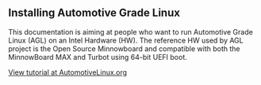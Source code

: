 ## Installing Automotive Grade Linux

This documentation is aiming at people who want to run Automotive Grade Linux (AGL) on an Intel Hardware (HW).
The reference HW used by AGL project is the Open Source Minnowboard and compatible with both the MinnowBoard MAX and Turbot using 64-bit UEFI boot.

[View tutorial at AutomotiveLinux.org](http://docs.automotivelinux.org/docs/getting_started/en/dev/reference/machines/intel.html)
